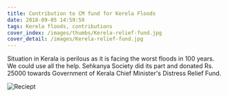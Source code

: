 ```yaml
---
title: Contribution to CM fund for Kerela Floods
date: 2018-09-05 14:59:59
tags: Kerela floods, contributions
cover_index: /images/thumbs/Kerela-relief-fund.jpg
cover_detail: /images/Kerela-relief-fund.jpg
---
```


Situation in Kerala is perilous as it is facing the worst floods in 100 years. We could use all the help. Sehkanya Society did its part and donated Rs. 25000 towards Government of Kerala Chief Minister's Distress Relief Fund.

![Reciept](/images/Kerela-relief-fund-reciept.jpg)
